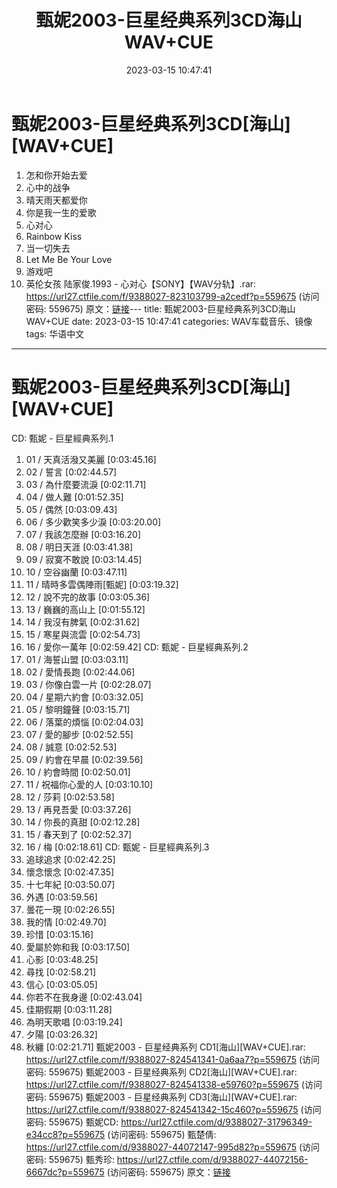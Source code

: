 ﻿---
title: 甄妮2003-巨星经典系列3CD海山WAV+CUE
date: 2023-03-15 10:47:41
categories: WAV车载音乐、镜像
tags: 华语中文
---
# 甄妮2003-巨星经典系列3CD[海山][WAV+CUE]

1. 怎和你开始去爱
2. 心中的战争
3. 晴天雨天都爱你
4. 你是我一生的爱歌
5. 心对心
6. Rainbow Kiss
7. 当一切失去
8. Let Me Be Your Love
9. 游戏吧
10. 英伦女孩
陆家俊.1993 - 心对心【SONY】【WAV分轨】.rar: https://url27.ctfile.com/f/9388027-823103799-a2cedf?p=559675
(访问密码: 559675)
原文：[链接](https://blog.sina.com.cn/s/blog_1647c7e76010310zv.html)---
title: 甄妮2003-巨星经典系列3CD海山WAV+CUE
date: 2023-03-15 10:47:41
categories: WAV车载音乐、镜像
tags: 华语中文
---
# 甄妮2003-巨星经典系列3CD[海山][WAV+CUE]

CD: 甄妮 - 巨星經典系列.1
01. 01 / 天真活潑又美麗 [0:03:45.16]
02. 02 / 誓言 [0:02:44.57]
03. 03 / 為什麼要流淚 [0:02:11.71]
04. 04 / 做人難 [0:01:52.35]
05. 05 / 偶然 [0:03:09.43]
06. 06 / 多少歡笑多少淚 [0:03:20.00]
07. 07 / 我該怎麼辦 [0:03:16.20]
08. 08 / 明日天涯 [0:03:41.38]
09. 09 / 寂寞不敢說 [0:03:14.45]
10. 10 / 空谷幽蘭 [0:03:47.11]
11. 11 / 晴時多雲偶陣雨[甄妮] [0:03:19.32]
12. 12 / 說不完的故事 [0:03:05.36]
13. 13 / 巍巍的高山上 [0:01:55.12]
14. 14 / 我沒有脾氣 [0:02:31.62]
15. 15 / 寒星與流雲 [0:02:54.73]
16. 16 / 愛你一萬年 [0:02:59.42]
CD: 甄妮 - 巨星經典系列.2
01. 01 / 海誓山盟 [0:03:03.11]
02. 02 / 愛情長跑 [0:02:44.06]
03. 03 / 你像白雲一片 [0:02:28.07]
04. 04 / 星期六約會 [0:03:32.05]
05. 05 / 黎明鐘聲 [0:03:15.71]
06. 06 / 落葉的煩惱 [0:02:04.03]
07. 07 / 愛的腳步 [0:02:52.55]
08. 08 / 誠意 [0:02:52.53]
09. 09 / 約會在早晨 [0:02:39.56]
10. 10 / 約會時間 [0:02:50.01]
11. 11 / 祝福你心愛的人 [0:03:10.10]
12. 12 / 莎莉 [0:02:53.58]
13. 13 / 再見吾愛 [0:03:37.26]
14. 14 / 你長的真甜 [0:02:12.28]
15. 15 / 春天到了 [0:02:52.37]
16. 16 / 梅 [0:02:18.61]
CD: 甄妮 - 巨星經典系列.3
01. 追球追求 [0:02:42.25]
02. 懷念懷念 [0:02:47.35]
03. 十七年紀 [0:03:50.07]
04. 外遇 [0:03:59.56]
05. 曇花一現 [0:02:26.55]
06. 我的情 [0:02:49.70]
07. 珍惜 [0:03:15.16]
08. 愛屬於妳和我 [0:03:17.50]
09. 心影 [0:03:48.25]
10. 尋找 [0:02:58.21]
11. 信心 [0:03:05.05]
12. 你若不在我身邊 [0:02:43.04]
13. 佳期假期 [0:03:11.28]
14. 為明天歌唱 [0:03:19.24]
15. 夕陽 [0:03:26.32]
16. 秋纏 [0:02:21.71]
甄妮2003 - 巨星经典系列 CD1[海山][WAV+CUE].rar: https://url27.ctfile.com/f/9388027-824541341-0a6aa7?p=559675
(访问密码: 559675)
甄妮2003 - 巨星经典系列 CD2[海山][WAV+CUE].rar: https://url27.ctfile.com/f/9388027-824541338-e59760?p=559675
(访问密码: 559675)
甄妮2003 - 巨星经典系列 CD3[海山][WAV+CUE].rar: https://url27.ctfile.com/f/9388027-824541342-15c460?p=559675
(访问密码: 559675)
甄妮CD: https://url27.ctfile.com/d/9388027-31796349-e34cc8?p=559675
(访问密码: 559675)
甄楚倩: https://url27.ctfile.com/d/9388027-44072147-995d82?p=559675
(访问密码: 559675)
甄秀珍: https://url27.ctfile.com/d/9388027-44072156-6667dc?p=559675
(访问密码: 559675)
原文：[链接](https://blog.sina.com.cn/s/blog_1647c7e76010310zv.html)